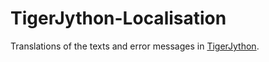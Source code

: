 # TigerJython-Localisation
Translations of the texts and error messages in [TigerJython](http://jython.tobiaskohn.ch/).
